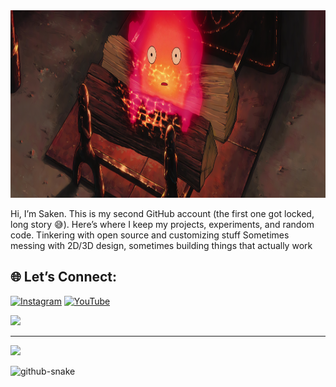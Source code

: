<!-- Adding the animated smoking person GIF in fullscreen at the top -->
<div align="center">
  <img src="https://github.com/saken78/saken78/blob/a7716416804edcc258199a1ceaffebf3b4f4de3e/wallhaven-6drjmq_2251x700.png" alt=" >-<" width="1000px" height="300px">
</div>

Hi, I’m Saken. This is my second GitHub account (the first one got locked, long story 😅). 
Here’s where I keep my projects, experiments, and random code.
Tinkering with open source and customizing stuff
Sometimes messing with 2D/3D design, sometimes building things that actually work

## 🌐 Let’s Connect:
[![Instagram](https://img.shields.io/badge/Instagram-%23E4405F.svg?logo=Instagram&logoColor=white)](https://instagram.com/sakennn12)  [![YouTube](https://img.shields.io/badge/YouTube-%23FF0000.svg?logo=YouTube&logoColor=white)](https://youtube.com/@sakenn12)

![](https://quotes-github-readme.vercel.app/api?type=horizontal&theme=tokyonight)

---

[![](https://visitcount.itsvg.in/api?id=saken78&icon=0&color=0)](https://visitcount.itsvg.in)

<!-- Proudly created with GPRM ( https://gprm.itsvg.in ) -->
<picture>
  <source media="(prefers-color-scheme: dark)" srcset="https://raw.githubusercontent.com/tobiasmeyhoefer/tobiasmeyhoefer/output/github-snake-dark.svg" />
  <source media="(prefers-color-scheme: light)" srcset="https://raw.githubusercontent.com/tobiasmeyhoefer/tobiasmeyhoefer/output/github-snake.svg" />
  <img alt="github-snake" src="https://raw.githubusercontent.com/tobiasmeyhoefer/tobiasmeyhoefer/output/github-snake.svg" />
</picture>
